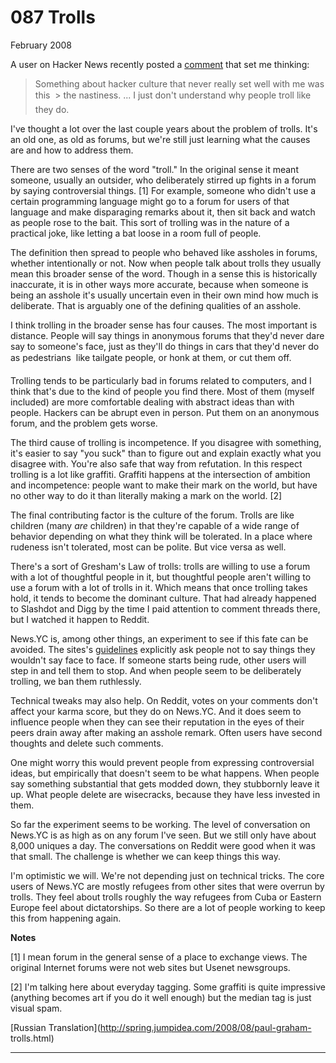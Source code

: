 # 087 Trolls


  
 
  
 February 2008   
  
 A user on Hacker News recently posted a [comment](http://news.ycombinator.com/item?id=116938) that set me thinking:   
  
 > Something about hacker culture that never really set well with me was this  > the nastiness. ... I just don't understand why people troll like they do. 

 I've thought a lot over the last couple years about the problem of trolls. It's an old one, as old as forums, but we're still just learning what the causes are and how to address them.   
  
 There are two senses of the word "troll." In the original sense it meant someone, usually an outsider, who deliberately stirred up fights in a forum by saying controversial things. [1] For example, someone who didn't use a certain programming language might go to a forum for users of that language and make disparaging remarks about it, then sit back and watch as people rose to the bait. This sort of trolling was in the nature of a practical joke, like letting a bat loose in a room full of people.   
  
 The definition then spread to people who behaved like assholes in forums, whether intentionally or not. Now when people talk about trolls they usually mean this broader sense of the word. Though in a sense this is historically inaccurate, it is in other ways more accurate, because when someone is being an asshole it's usually uncertain even in their own mind how much is deliberate. That is arguably one of the defining qualities of an asshole.   
  
 I think trolling in the broader sense has four causes. The most important is distance. People will say things in anonymous forums that they'd never dare say to someone's face, just as they'll do things in cars that they'd never do as pedestrians  like tailgate people, or honk at them, or cut them off.   
  
 Trolling tends to be particularly bad in forums related to computers, and I think that's due to the kind of people you find there. Most of them (myself included) are more comfortable dealing with abstract ideas than with people. Hackers can be abrupt even in person. Put them on an anonymous forum, and the problem gets worse.   
  
 The third cause of trolling is incompetence. If you disagree with something, it's easier to say "you suck" than to figure out and explain exactly what you disagree with. You're also safe that way from refutation. In this respect trolling is a lot like graffiti. Graffiti happens at the intersection of ambition and incompetence: people want to make their mark on the world, but have no other way to do it than literally making a mark on the world. [2]   
  
 The final contributing factor is the culture of the forum. Trolls are like children (many _are_ children) in that they're capable of a wide range of behavior depending on what they think will be tolerated. In a place where rudeness isn't tolerated, most can be polite. But vice versa as well.   
  
 There's a sort of Gresham's Law of trolls: trolls are willing to use a forum with a lot of thoughtful people in it, but thoughtful people aren't willing to use a forum with a lot of trolls in it. Which means that once trolling takes hold, it tends to become the dominant culture. That had already happened to Slashdot and Digg by the time I paid attention to comment threads there, but I watched it happen to Reddit.   
  
 News.YC is, among other things, an experiment to see if this fate can be avoided. The sites's [guidelines](http://ycombinator.com/newsguidelines.html) explicitly ask people not to say things they wouldn't say face to face. If someone starts being rude, other users will step in and tell them to stop. And when people seem to be deliberately trolling, we ban them ruthlessly.   
  
 Technical tweaks may also help. On Reddit, votes on your comments don't affect your karma score, but they do on News.YC. And it does seem to influence people when they can see their reputation in the eyes of their peers drain away after making an asshole remark. Often users have second thoughts and delete such comments.   
  
 One might worry this would prevent people from expressing controversial ideas, but empirically that doesn't seem to be what happens. When people say something substantial that gets modded down, they stubbornly leave it up. What people delete are wisecracks, because they have less invested in them.   
  
 So far the experiment seems to be working. The level of conversation on News.YC is as high as on any forum I've seen. But we still only have about 8,000 uniques a day. The conversations on Reddit were good when it was that small. The challenge is whether we can keep things this way.   
  
 I'm optimistic we will. We're not depending just on technical tricks. The core users of News.YC are mostly refugees from other sites that were overrun by trolls. They feel about trolls roughly the way refugees from Cuba or Eastern Europe feel about dictatorships. So there are a lot of people working to keep this from happening again.   
  
 
  
 
  
 
  
 
  
 **Notes**   
  
 [1] I mean forum in the general sense of a place to exchange views. The original Internet forums were not web sites but Usenet newsgroups.   
  
 [2] I'm talking here about everyday tagging. Some graffiti is quite impressive (anything becomes art if you do it well enough) but the median tag is just visual spam.   
  
 
  
 
  
 
  
 [Russian Translation](http://spring.jumpidea.com/2008/08/paul-graham- trolls.html)   
  
 
  
 
  
 
  
 

 
* * *
 

 

